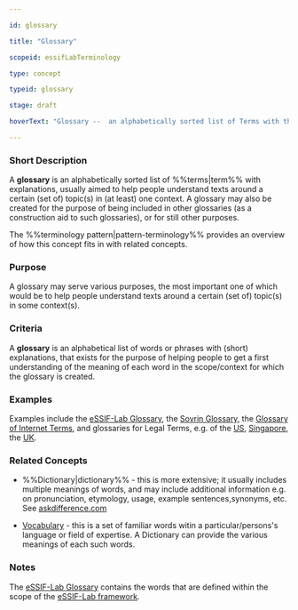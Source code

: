 ```yaml
---

id: glossary

title: "Glossary"

scopeid: essifLabTerminology

type: concept

typeid: glossary

stage: draft

hoverText: "Glossary --  an alphabetically sorted list of Terms with the (single) meaning it has in (at least) one context."

---
```




### Short Description

A **glossary** is an alphabetically sorted list of %%terms|term%% with explanations, usually aimed to help people understand texts around a certain (set of) topic(s) in (at least) one context. A glossary may also be created for the purpose of being included in other glossaries (as a construction aid to such glossaries), or for still other purposes.



The %%terminology pattern|pattern-terminology%% provides an overview of how this concept fits in with related concepts.



### Purpose

A glossary may serve various purposes, the most important one of which would be to help people understand texts around a certain (set of) topic(s) in some context(s).



### Criteria

A **glossary** is an alphabetical list of words or phrases with (short) explanations, that exists for the purpose of helping people to get a first understanding of the meaning of each word in the scope/context for which the glossary is created.



### Examples

Examples include the [eSSIF-Lab Glossary](../essifLab-glossary), the [Sovrin Glossary](https://sovrin.org/library/glossary/), the [Glossary of Internet Terms](https://www.internetsociety.org/internet/glossary-internet-terms/), and glossaries for Legal Terms, e.g. of the [US](https://www.uscourts.gov/glossary), [Singapore](https://www.supremecourt.gov.sg/services/self-help-services/glossary-of-terms), the [UK](https://www.copfs.gov.uk/involved-in-a-case/glossary-of-legal-terms).



### Related Concepts

- %%Dictionary|dictionary%% - this is more extensive; it usually includes multiple meanings of words, and may include additional information e.g. on pronunciation, etymology, usage, example sentences,synonyms, etc. See [askdifference.com](https://www.askdifference.com/dictionary-vs-glossary/)

- [Vocabulary](https://en.wikipedia.org/wiki/Vocabulary) - this is a set of familiar words witin a particular/persons's language or field of expertise. A Dictionary can provide the various meanings of each such words.



### Notes

The [eSSIF-Lab Glossary](../essifLab-glossary) contains the words that are defined within the scope of the [eSSIF-Lab framework](../project).